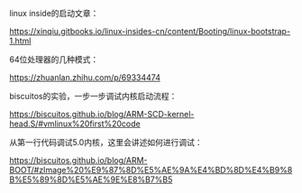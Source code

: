 

linux inside的启动文章：

https://xinqiu.gitbooks.io/linux-insides-cn/content/Booting/linux-bootstrap-1.html



64位处理器的几种模式：

https://zhuanlan.zhihu.com/p/69334474



biscuitos的实验，一步一步调试内核启动流程：

https://biscuitos.github.io/blog/ARM-SCD-kernel-head.S/#vmlinux%20first%20code



从第一行代码调试5.0内核，这里会讲述如何进行调试：

https://biscuitos.github.io/blog/ARM-BOOT/#zImage%20%E9%87%8D%E5%AE%9A%E4%BD%8D%E4%B9%8B%E5%89%8D%E5%AE%9E%E8%B7%B5